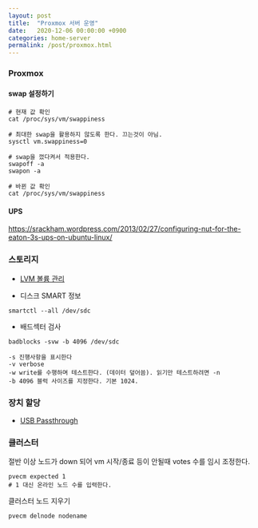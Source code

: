 ```yaml
---
layout: post
title:  "Proxmox 서버 운영"
date:   2020-12-06 00:00:00 +0900
categories: home-server
permalink: /post/proxmox.html
---
```


### Proxmox

#### swap 설정하기

```
# 현재 값 확인
cat /proc/sys/vm/swappiness

# 최대한 swap을 활용하지 않도록 한다. 끄는것이 아님.
sysctl vm.swappiness=0

# swap을 껐다켜서 적용한다.
swapoff -a
swapon -a

# 바뀐 값 확인
cat /proc/sys/vm/swappiness
```

#### UPS

https://srackham.wordpress.com/2013/02/27/configuring-nut-for-the-eaton-3s-ups-on-ubuntu-linux/

### 스토리지

- [LVM 볼륨 관리](/post/proxmox-lvm.html)

- 디스크 SMART 정보

```
smartctl --all /dev/sdc
```

- 배드섹터 검사

```
badblocks -svw -b 4096 /dev/sdc

-s 진행사항을 표시한다
-v verbose
-w write를 수행하며 테스트한다. (데이터 덮어씀). 읽기만 테스트하려면 -n
-b 4096 블럭 사이즈를 지정한다. 기본 1024.
```

### 장치 할당

- [USB Passthrough](/post/proxmox-usb-passthrough.html)

### 클러스터

절반 이상 노드가 down 되어 vm 시작/종료 등이 안될때 votes 수를 임시 조정한다.
```
pvecm expected 1
# 1 대신 온라인 노드 수를 입력한다.
```

클러스터 노드 지우기
```
pvecm delnode nodename
```
